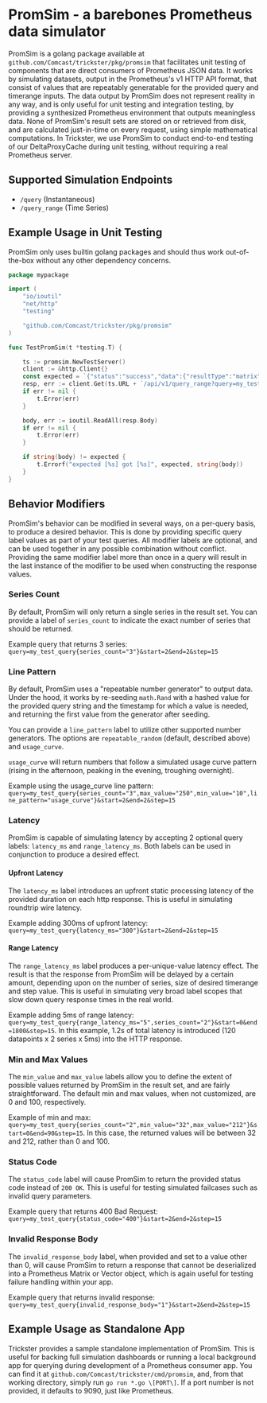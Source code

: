 # PromSim - a barebones Prometheus data simulator

PromSim is a golang package available at `github.com/Comcast/trickster/pkg/promsim` that facilitates unit testing of components that are direct consumers of Prometheus JSON data. It works by simulating datasets, output in the Prometheus's v1 HTTP API format, that consist of values that are repeatably generatable for the provided query and timerange inputs. The data output by PromSim does not represent reality in any way, and is only useful for unit testing and integration testing, by providing a synthesized Prometheus environment that outputs meaningless data. None of PromSim's result sets are stored on or retrieved from disk, and are calculated just-in-time on every request, using simple mathematical computations. In Trickster, we use PromSim to conduct end-to-end testing of our DeltaProxyCache during unit testing, without requiring a real Prometheus server.

## Supported Simulation Endpoints

- `/query` (Instantaneous)
- `/query_range` (Time Series)

## Example Usage in Unit Testing

PromSim only uses builtin golang packages and should thus work out-of-the-box without any other dependency concerns.

```go
package mypackage

import (
    "io/ioutil"
    "net/http"
    "testing"

    "github.com/Comcast/trickster/pkg/promsim"
)

func TestPromSim(t *testing.T) {

    ts := promsim.NewTestServer()
    client := &http.Client{}
    const expected = `{"status":"success","data":{"resultType":"matrix","result":[{"metric":{"random_label":"57","series_count":"1","series_id":"0"},"values":[[2,"93"]]}]}}`
    resp, err := client.Get(ts.URL + `/api/v1/query_range?query=my_test_query{random_label="57",series_count="1"}&start=2&end=2&step=15`)
    if err != nil {
        t.Error(err)
    }

    body, err := ioutil.ReadAll(resp.Body)
    if err != nil {
        t.Error(err)
    }

    if string(body) != expected {
        t.Errorf("expected [%s] got [%s]", expected, string(body))
    }
}
```

## Behavior Modifiers

PromSim's behavior can be modified in several ways, on a per-query basis, to produce a desired behavior. This is done by providing specific query label values as part of your test queries. All modifier labels are optional, and can be used together in any possible combination without conflict. Providing the same modifier label more than once in a query will result in the last instance of the modifier to be used when constructing the response values.

### Series Count

By default, PromSim will only return a single series in the result set. You can provide a label of `series_count` to indicate the exact number of series that should be returned.

Example query that returns 3 series: `query=my_test_query{series_count="3"}&start=2&end=2&step=15`

### Line Pattern

By default, PromSim uses a "repeatable number generator" to output data. Under the hood, it works by re-seeding `math.Rand` with a hashed value for the provided query string and the timestamp for which a value is needed, and returning the first value from the generator after seeding.

You can provide a `line_pattern` label to utilize other supported number generators. The options are `repeatable_random` (default, described above) and `usage_curve`.

`usage_curve` will return numbers that follow a simulated usage curve pattern (rising in the afternoon, peaking in the evening, troughing overnight).

Example using the usage_curve line pattern: `query=my_test_query{series_count="3",max_value="250",min_value="10",line_pattern="usage_curve"}&start=2&end=2&step=15`

### Latency

PromSim is capable of simulating latency by accepting 2 optional query labels: `latency_ms` and `range_latency_ms`. Both labels can be used in conjunction to produce a desired effect.

#### Upfront Latency

The `latency_ms` label introduces an upfront static processing latency of the provided duration on each http response. This is useful in simulating roundtrip wire latency.

Example adding 300ms of upfront latency: `query=my_test_query{latency_ms="300"}&start=2&end=2&step=15`

#### Range Latency

The `range_latency_ms` label produces a per-unique-value latency effect. The result is that the response from PromSim will be delayed by a certain amount, depending upon on the number of series, size of desired timerange and step value. This is useful in simulating very broad label scopes that slow down query response times in the real world.

Example adding 5ms of range latency: `query=my_test_query{range_latency_ms="5",series_count="2"}&start=0&end=1800&step=15`. In this example, 1.2s of total latency is introduced (120 datapoints x 2 series x 5ms) into the HTTP response.

### Min and Max Values

The `min_value` and `max_value` labels allow you to define the extent of possible values returned by PromSim in the result set, and are fairly straightforward. The default min and max values, when not customized, are 0 and 100, respectively.

Example of min and max: `query=my_test_query{series_count="2",min_value="32",max_value="212"}&start=0&end=90&step=15`. In this case, the returned values will be between 32 and 212, rather than 0 and 100.

### Status Code

The `status_code` label will cause PromSim to return the provided status code instead of `200 OK`. This is useful for testing simulated failcases such as invalid query parameters.

Example query that returns 400 Bad Request: `query=my_test_query{status_code="400"}&start=2&end=2&step=15`

### Invalid Response Body

The `invalid_response_body` label, when provided and set to a value other than 0, will cause PromSim to return a response that cannot be deserialized into a Prometheus Matrix or Vector object, which is again useful for testing failure handling within your app.

Example query that returns invalid response: `query=my_test_query{invalid_response_body="1"}&start=2&end=2&step=15`

## Example Usage as Standalone App

Trickster provides a sample standalone implementation of PromSim. This is useful for backing full simulation dashboards or running a local background app for querying during development of a Prometheus consumer app. You can find it at `github.com/Comcast/trickster/cmd/promsim`, and, from that working directory, simply run `go run *.go \[PORT\]`. If a port number is not provided, it defaults to 9090, just like Prometheus.
